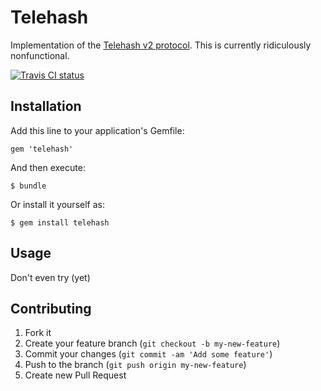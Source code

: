 # Telehash

Implementation of the [Telehash v2 protocol][telehash]. This is 
currently ridiculously nonfunctional.

[![Travis CI status][status-img]][status]

## Installation

Add this line to your application's Gemfile:

    gem 'telehash'

And then execute:

    $ bundle

Or install it yourself as:

    $ gem install telehash

## Usage

Don't even try (yet)

## Contributing

1. Fork it
2. Create your feature branch (`git checkout -b my-new-feature`)
3. Commit your changes (`git commit -am 'Add some feature'`)
4. Push to the branch (`git push origin my-new-feature`)
5. Create new Pull Request

[status-img]: https://api.travis-ci.org/dwaite/ruby-telehash.png
[status]:     https://travis-ci.org/dwaite/ruby-telehash
[telehash]:   http://telehash.org
